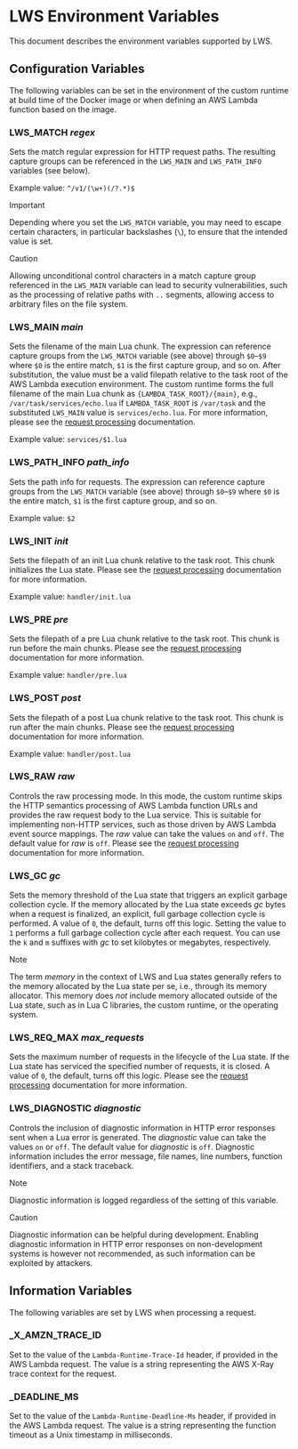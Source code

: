 # LWS Environment Variables

This document describes the environment variables supported by LWS.


## Configuration Variables

The following variables can be set in the environment of the custom runtime at build time of the
Docker image or when defining an AWS Lambda function based on the image.


### LWS_MATCH *regex*

Sets the match regular expression for HTTP request paths. The resulting capture groups can be
referenced in the `LWS_MAIN` and `LWS_PATH_INFO` variables (see below).

Example value: `^/v1/(\w+)(/?.*)$`

> [!IMPORTANT]
> Depending where you set the `LWS_MATCH` variable, you may need to escape certain characters, in
> particular backslashes (`\`), to ensure that the intended value is set.

> [!CAUTION]
> Allowing unconditional control characters in a match capture group referenced in the `LWS_MAIN`
> variable can lead to security vulnerabilities, such as the processing of relative paths with
> `..` segments, allowing access to arbitrary files on the file system.


### LWS_MAIN *main*

Sets the filename of the main Lua chunk. The expression can reference capture groups from the
`LWS_MATCH` variable (see above) through `$0`–`$9` where `$0` is the entire match, `$1` is the
first capture group, and so on. After substitution, the value must be a valid filepath relative to
the task root of the AWS Lambda execution environment. The custom runtime forms the full filename
of the main Lua chunk as `{LAMBDA_TASK_ROOT}/{main}`, e.g., `/var/task/services/echo.lua` if
`LAMBDA_TASK_ROOT` is `/var/task` and the substituted `LWS_MAIN` value is `services/echo.lua`. For
more information, please see the [request processing](RequestProcessing.md) documentation.

Example value: `services/$1.lua`


### LWS_PATH_INFO *path_info*

Sets the path info for requests. The expression can reference capture groups from the `LWS_MATCH`
variable (see above) through `$0`–`$9` where `$0` is the entire match, `$1` is the first capture
group, and so on.

Example value: `$2`


### LWS_INIT *init*

Sets the filepath of an init Lua chunk relative to the task root. This chunk initializes the Lua
state. Please see the [request processing](RequestProcessing.md) documentation for more
information.

Example value: `handler/init.lua`


### LWS_PRE *pre*

Sets the filepath of a pre Lua chunk relative to the task root. This chunk is run before the main
chunks. Please see the [request processing](RequestProcessing.md) documentation for more
information.

Example value: `handler/pre.lua`


### LWS_POST *post*

Sets the filepath of a post Lua chunk relative to the task root. This chunk is run after the main
chunks. Please see the [request processing](RequestProcessing.md) documentation for more
information.

Example value: `handler/post.lua`


### LWS_RAW *raw*

Controls the raw processing mode. In this mode, the custom runtime skips the HTTP semantics
processing of AWS Lambda function URLs and provides the raw request body to the Lua service. This
is suitable for implementing non-HTTP services, such as those driven by AWS Lambda event source
mappings. The *raw* value can take the values `on` and `off`. The default value for *raw* is `off`.
Please see the [request processing](RequestProcessing.md) documentation for more information.


### LWS_GC *gc*

Sets the memory threshold of the Lua state that triggers an explicit garbage collection cycle. If
the memory allocated by the Lua state exceeds *gc* bytes when a request is finalized, an explicit,
full garbage collection cycle is performed. A value of `0`, the default, turns off this logic.
Setting the value to `1` performs a full garbage collection cycle after each request. You can use
the `k` and `m` suffixes with *gc* to set kilobytes or megabytes, respectively.

> [!NOTE]
> The term *memory* in the context of LWS and Lua states generally refers to the memory allocated
> by the Lua state per se, i.e., through its memory allocator. This memory does *not* include
> memory allocated outside of the Lua state, such as in Lua C libraries, the custom runtime, or the
> operating system.


### LWS_REQ_MAX *max_requests*

Sets the maximum number of requests in the lifecycle of the Lua state. If the Lua state has
serviced the specified number of requests, it is closed. A value of `0`, the default, turns off
this logic. Please see the [request processing](RequestProcessing.md) documentation for more
information.


### LWS_DIAGNOSTIC *diagnostic*

Controls the inclusion of diagnostic information in HTTP error responses sent when a Lua error is
generated. The *diagnostic* value can take the values `on` or `off`. The default value for
*diagnostic* is `off`. Diagnostic information includes the error message, file names, line
numbers, function identifiers, and a stack traceback.

> [!NOTE]
> Diagnostic information is logged regardless of the setting of this variable.

> [!CAUTION]
> Diagnostic information can be helpful during development. Enabling diagnostic information in HTTP
> error responses on non-development systems is however not recommended, as such information can be
> exploited by attackers.


## Information Variables

The following variables are set by LWS when processing a request.


### _X_AMZN_TRACE_ID

Set to the value of the `Lambda-Runtime-Trace-Id` header, if provided in the AWS Lambda request.
The value is a string representing the AWS X-Ray trace context for the request.


### _DEADLINE_MS

Set to the value of the `Lambda-Runtime-Deadline-Ms` header, if provided in the AWS Lambda request.
The value is a string representing the function timeout as a Unix timestamp in milliseconds.
